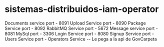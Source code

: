 # sistemas-distribuidos-iam-operator
 Documents service port - 8091
 Upload Service port - 8090
 Package Service port - 8092
 RabbitMQ Service port - 5672
 Message service port - 8081
 MySql port - 3306
 Login Service port - 8080
 Signup Service port - 
 Users Service port -
 Operators Service -- Le pega a la api de GovCarpeta 